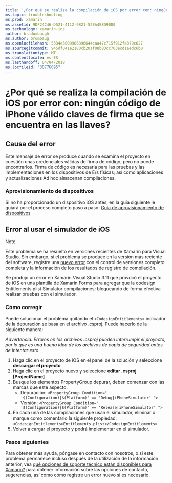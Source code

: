 ```yaml
---
title: '¿Por qué se realiza la compilación de iOS por error con: ningún código de iPhone válido claves de firma que se encuentra en las llaves?'
ms.topic: troubleshooting
ms.prod: xamarin
ms.assetid: 9DF24C46-D521-4112-9B21-52EA4E8D90D0
ms.technology: xamarin-ios
author: bradumbaugh
ms.author: brumbaug
ms.openlocfilehash: 5334e3009906896644caa47c715f912fa379c627
ms.sourcegitcommit: 945df041e2180cb20af08b83cc703ecd1aedc6b0
ms.translationtype: MT
ms.contentlocale: es-ES
ms.lasthandoff: 04/04/2018
ms.locfileid: "30776695"
---
```

# <a name="why-does-my-ios-build-fail-with-no-valid-iphone-code-signing-keys-found-in-keychain"></a>¿Por qué se realiza la compilación de iOS por error con: ningún código de iPhone válido claves de firma que se encuentra en las llaves?

## <a name="cause-of-the-error"></a>Causa del error
Este mensaje de error se produce cuando se examina el proyecto en cuestión unas credenciales válidas de firma de código, pero no puede encontrarlos. Firma de código es necesaria para las pruebas y las implementaciones en los dispositivos de E/s físicas; así como aplicaciones y actualizaciones Ad hoc almacenan compilaciones. 


### <a name="provisioning-devices"></a>Aprovisionamiento de dispositivos
Si no ha proporcionado un dispositivo iOS antes, en la guía siguiente le guiará por el proceso completo paso a paso: [Guía de aprovisionamiento de dispositivos](~/ios/get-started/installation/device-provisioning/index.md)


## <a name="bug-when-using-ios-simulator"></a>Error al usar el simulador de iOS

> [!NOTE]
> Este problema se ha resuelto en versiones recientes de Xamarin para Visual Studio. Sin embargo, si el problema se produce en la versión más reciente del software, registre una [nuevo error](~/cross-platform/troubleshooting/questions/howto-file-bug.md) con el control de versiones completo completa y la información de los resultados de registro de compilación.


Se produjo un error en Xamarin.Visual Studio 3.11 que provocó el proyecto de iOS en una plantilla de Xamarin.Forms para agregar que la codesign Entitlements.plist Simulator compilaciones; bloqueando de forma efectiva realizar pruebas con el simulador.

### <a name="how-to-fix"></a>Cómo corregir
Puede solucionar el problema quitando el `<CodesignEntitlements>` indicador de la depuración se basa en el archivo .csproj. Puede hacerlo de la siguiente manera:

*Advertencia: Errores en los archivos .csproj pueden interrumpir el proyecto, por lo que es una buena idea de los archivos de copia de seguridad antes de intentar esto.*

1. Haga clic en el proyecto de iOS en el panel de la solución y seleccione **descargar el proyecto**
2. Haga clic en el proyecto nuevo y seleccione **editar .csproj [ProjectName]**
3. Busque los elementos PropertyGroup depurar, deben comenzar con las marcas que este aspecto:
   - Depuración: `<PropertyGroup Condition=" '$(Configuration)|$(Platform)' == 'Debug|iPhoneSimulator' ">`
   - Versión: `<PropertyGroup Condition=" '$(Configuration)|$(Platform)' == 'Release|iPhoneSimulator' ">`
4. En cada una de las compilaciones que usan el simulador, eliminar o marque como comentario la siguiente propiedad: `<CodesignEntitlements>Entitlements.plist</CodesignEntitlements>`
5. Volver a cargar el proyecto y podrá implementar en el simulador.

### <a name="next-steps"></a>Pasos siguientes
Para obtener más ayuda, póngase en contacto con nosotros, o si este problema permanece incluso después de la utilización de la información anterior, vea [qué opciones de soporte técnico están disponibles para Xamarin?](~/cross-platform/troubleshooting/support-options.md) para obtener información sobre las opciones de contacto, sugerencias, así como cómo registre un error nuevo si es necesario. 
